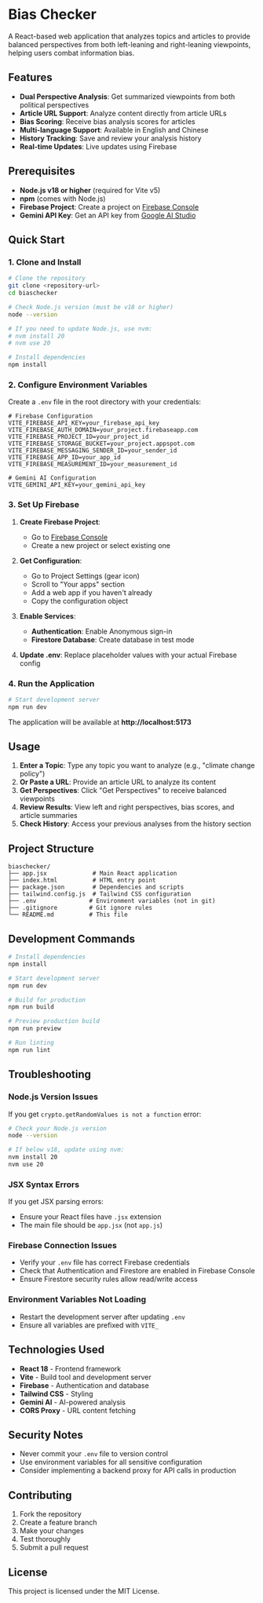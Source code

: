 # Bias Checker

A React-based web application that analyzes topics and articles to provide balanced perspectives from both left-leaning and right-leaning viewpoints, helping users combat information bias.

## Features

- **Dual Perspective Analysis**: Get summarized viewpoints from both political perspectives
- **Article URL Support**: Analyze content directly from article URLs
- **Bias Scoring**: Receive bias analysis scores for articles
- **Multi-language Support**: Available in English and Chinese
- **History Tracking**: Save and review your analysis history
- **Real-time Updates**: Live updates using Firebase

## Prerequisites

- **Node.js v18 or higher** (required for Vite v5)
- **npm** (comes with Node.js)
- **Firebase Project**: Create a project on [Firebase Console](https://console.firebase.google.com/)
- **Gemini API Key**: Get an API key from [Google AI Studio](https://aistudio.google.com/app/apikey)

## Quick Start

### 1. Clone and Install

```bash
# Clone the repository
git clone <repository-url>
cd biaschecker

# Check Node.js version (must be v18 or higher)
node --version

# If you need to update Node.js, use nvm:
# nvm install 20
# nvm use 20

# Install dependencies
npm install
```

### 2. Configure Environment Variables

Create a `.env` file in the root directory with your credentials:

```env
# Firebase Configuration
VITE_FIREBASE_API_KEY=your_firebase_api_key
VITE_FIREBASE_AUTH_DOMAIN=your_project.firebaseapp.com
VITE_FIREBASE_PROJECT_ID=your_project_id
VITE_FIREBASE_STORAGE_BUCKET=your_project.appspot.com
VITE_FIREBASE_MESSAGING_SENDER_ID=your_sender_id
VITE_FIREBASE_APP_ID=your_app_id
VITE_FIREBASE_MEASUREMENT_ID=your_measurement_id

# Gemini AI Configuration
VITE_GEMINI_API_KEY=your_gemini_api_key
```

### 3. Set Up Firebase

1. **Create Firebase Project**:
   - Go to [Firebase Console](https://console.firebase.google.com/)
   - Create a new project or select existing one

2. **Get Configuration**:
   - Go to Project Settings (gear icon)
   - Scroll to "Your apps" section
   - Add a web app if you haven't already
   - Copy the configuration object

3. **Enable Services**:
   - **Authentication**: Enable Anonymous sign-in
   - **Firestore Database**: Create database in test mode

4. **Update .env**: Replace placeholder values with your actual Firebase config

### 4. Run the Application

```bash
# Start development server
npm run dev
```

The application will be available at **http://localhost:5173**

## Usage

1. **Enter a Topic**: Type any topic you want to analyze (e.g., "climate change policy")
2. **Or Paste a URL**: Provide an article URL to analyze its content
3. **Get Perspectives**: Click "Get Perspectives" to receive balanced viewpoints
4. **Review Results**: View left and right perspectives, bias scores, and article summaries
5. **Check History**: Access your previous analyses from the history section

## Project Structure

```
biaschecker/
├── app.jsx             # Main React application
├── index.html          # HTML entry point
├── package.json        # Dependencies and scripts
├── tailwind.config.js  # Tailwind CSS configuration
├── .env               # Environment variables (not in git)
├── .gitignore         # Git ignore rules
└── README.md          # This file
```

## Development Commands

```bash
# Install dependencies
npm install

# Start development server
npm run dev

# Build for production
npm run build

# Preview production build
npm run preview

# Run linting
npm run lint
```

## Troubleshooting

### Node.js Version Issues
If you get `crypto.getRandomValues is not a function` error:
```bash
# Check your Node.js version
node --version

# If below v18, update using nvm:
nvm install 20
nvm use 20
```

### JSX Syntax Errors
If you get JSX parsing errors:
- Ensure your React files have `.jsx` extension
- The main file should be `app.jsx` (not `app.js`)

### Firebase Connection Issues
- Verify your `.env` file has correct Firebase credentials
- Check that Authentication and Firestore are enabled in Firebase Console
- Ensure Firestore security rules allow read/write access

### Environment Variables Not Loading
- Restart the development server after updating `.env`
- Ensure all variables are prefixed with `VITE_`

## Technologies Used

- **React 18** - Frontend framework
- **Vite** - Build tool and development server
- **Firebase** - Authentication and database
- **Tailwind CSS** - Styling
- **Gemini AI** - AI-powered analysis
- **CORS Proxy** - URL content fetching

## Security Notes

- Never commit your `.env` file to version control
- Use environment variables for all sensitive configuration
- Consider implementing a backend proxy for API calls in production

## Contributing

1. Fork the repository
2. Create a feature branch
3. Make your changes
4. Test thoroughly
5. Submit a pull request

## License

This project is licensed under the MIT License.
